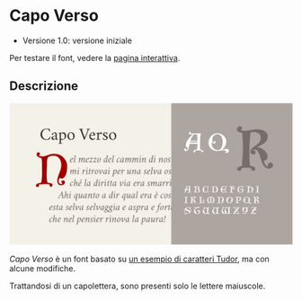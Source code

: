 # Capo Verso
* Versione 1.0: versione iniziale

Per testare il font, vedere la [pagina interattiva](https://m-casanova.github.io/CapoVerso/).

## Descrizione
![image](capo_verso.jpg)

_Capo Verso_ è un font basato su [un esempio di caratteri Tudor](https://archive.org/details/examplesofletter0000jlit/page/38/mode/2up), ma con alcune modifiche.

Trattandosi di un capolettera, sono presenti solo le lettere maiuscole.
